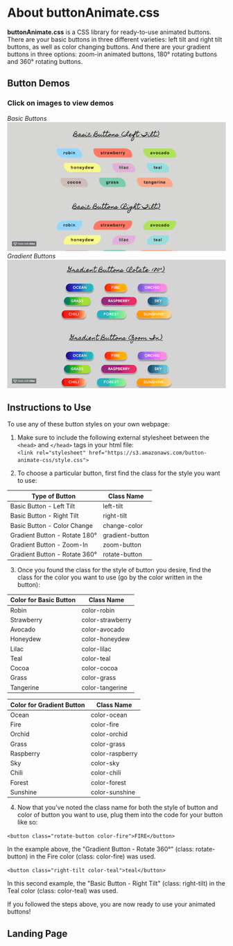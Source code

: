 # About buttonAnimate.css
**buttonAnimate.css** is a CSS library for ready-to-use animated buttons.  There are your basic buttons in three different varieties: left tilt and right tilt buttons, as well as color changing buttons.  And there are your gradient buttons in three options: zoom-in animated buttons, 180° rotating buttons and 360° rotating buttons.


## Button Demos
### Click on images to view demos
*Basic Buttons*  
![Basic Buttons](/sources/images/demo_basicbuttons.gif)  
*Gradient Buttons*  
![Gradient Buttons](sources/images/demo_gradientbuttons.gif)


## Instructions to Use
To use any of these button styles on your own webpage:
1. Make sure to include the following external stylesheet between the `<head>` and `</head>` tags in your html file:    
`<link rel="stylesheet" href="https://s3.amazonaws.com/button-animate-css/style.css">`  

2. To choose a particular button, first find the class for the style you want to use:

Type of Button | Class Name
------------ | -------------
Basic Button - Left Tilt | left-tilt
Basic Button - Right Tilt | right-tilt
Basic Button - Color Change | change-color
Gradient Button - Rotate 180° | gradient-button
Gradient Button - Zoom-In | zoom-button
Gradient Button - Rotate 360° | rotate-button

3. Once you found the class for the style of button you desire, find the class for the color you want to use (go by the color written in the button):

Color for Basic Button | Class Name
------------ | -------------
Robin | color-robin
Strawberry | color-strawberry
Avocado | color-avocado
Honeydew | color-honeydew
Lilac | color-lilac
Teal | color-teal
Cocoa | color-cocoa
Grass | color-grass
Tangerine | color-tangerine

Color for Gradient Button | Class Name
------------ | -------------
Ocean | color-ocean
Fire | color-fire
Orchid | color-orchid
Grass | color-grass
Raspberry | color-raspberry
Sky | color-sky
Chili | color-chili
Forest | color-forest
Sunshine | color-sunshine

4. Now that you've noted the class name for both the style of button and color of button you want to use, plug them into the code for your button like so:

`<button class="rotate-button color-fire">FIRE</button>`  
  
In the example above, the "Gradient Button - Rotate 360°" (class: rotate-button) in the Fire color (class: color-fire) was used.
  
`<button class="right-tilt color-teal">teal</button>`  
  
In this second example, the "Basic Button - Right Tilt" (class: right-tilt) in the Teal color (class: color-teal) was used.

If you followed the steps above, you are now ready to use your animated buttons!


## Landing Page

